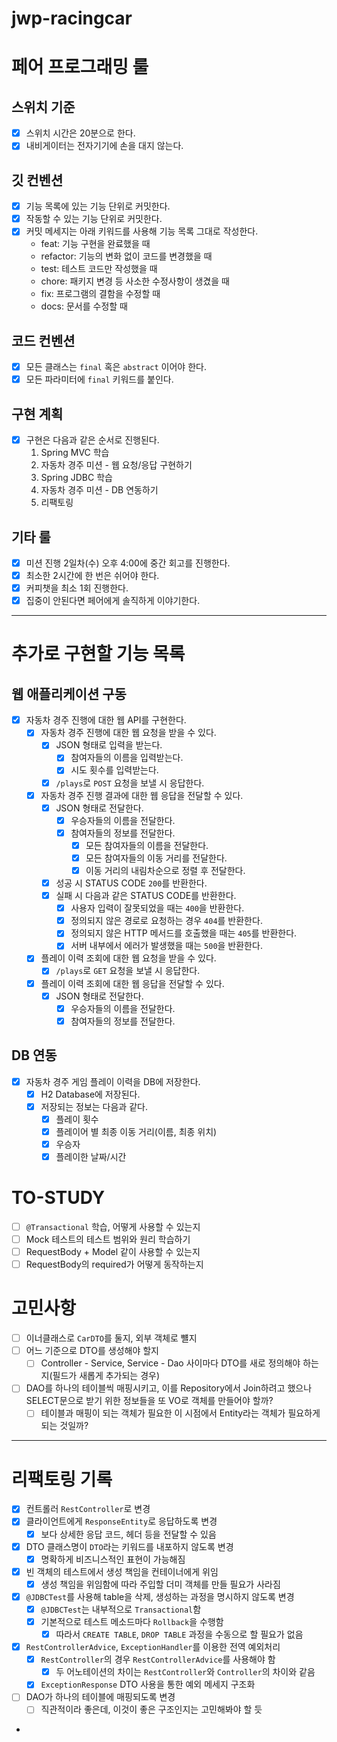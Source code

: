 # jwp-racingcar

# 페어 프로그래밍 룰

## 스위치 기준

- [x] 스위치 시간은 20분으로 한다.
- [x] 내비게이터는 전자기기에 손을 대지 않는다.

## 깃 컨벤션

- [x] 기능 목록에 있는 기능 단위로 커밋한다.
- [x] 작동할 수 있는 기능 단위로 커밋한다.
- [x] 커밋 메세지는 아래 키워드를 사용해 기능 목록 그대로 작성한다.
    - feat: 기능 구현을 완료했을 때
    - refactor: 기능의 변화 없이 코드를 변경했을 때
    - test: 테스트 코드만 작성했을 때
    - chore: 패키지 변경 등 사소한 수정사항이 생겼을 때
    - fix: 프로그램의 결함을 수정할 때
    - docs: 문서를 수정할 때

## 코드 컨벤션

- [x] 모든 클래스는 `final` 혹은 `abstract` 이어야 한다.
- [x] 모든 파라미터에 `final` 키워드를 붙인다.

## 구현 계획

- [x] 구현은 다음과 같은 순서로 진행된다.
    1. Spring MVC 학습
    2. 자동차 경주 미션 - 웹 요청/응답 구현하기
    3. Spring JDBC 학습
    4. 자동차 경주 미션 - DB 연동하기
    5. 리팩토링

## 기타 룰

- [x] 미션 진행 2일차(수) 오후 4:00에 중간 회고를 진행한다.
- [x] 최소한 2시간에 한 번은 쉬어야 한다.
- [x] 커피챗을 최소 1회 진행한다.
- [x] 집중이 안된다면 페어에게 솔직하게 이야기한다.

---

# 추가로 구현할 기능 목록

## 웹 애플리케이션 구동

- [x] 자동차 경주 진행에 대한 웹 API를 구현한다.
    - [x] 자동차 경주 진행에 대한 웹 요청을 받을 수 있다.
        - [x] JSON 형태로 입력을 받는다.
            - [x] 참여자들의 이름을 입력받는다.
            - [x] 시도 횟수를 입력받는다.
        - [x] `/plays`로 `POST` 요청을 보낼 시 응답한다.
    - [x] 자동차 경주 진행 결과에 대한 웹 응답을 전달할 수 있다.
        - [x] JSON 형태로 전달한다.
            - [x] 우승자들의 이름을 전달한다.
            - [x] 참여자들의 정보를 전달한다.
                - [x] 모든 참여자들의 이름을 전달한다.
                - [x] 모든 참여자들의 이동 거리를 전달한다.
                - [x] 이동 거리의 내림차순으로 정렬 후 전달한다.
        - [x] 성공 시 STATUS CODE `200`를 반환한다.
        - [x] 실패 시 다음과 같은 STATUS CODE를 반환한다.
            - [x] 사용자 입력이 잘못되었을 때는 `400`을 반환한다.
            - [x] 정의되지 않은 경로로 요청하는 경우 `404`를 반환한다.
            - [x] 정의되지 않은 HTTP 메서드를 호출했을 때는 `405`를 반환한다.
            - [x] 서버 내부에서 에러가 발생했을 때는 `500`을 반환한다.
    - [x] 플레이 이력 조회에 대한 웹 요청을 받을 수 있다.
        - [x] `/plays`로 `GET` 요청을 보낼 시 응답한다.
    - [x] 플레이 이력 조회에 대한 웹 응답을 전달할 수 있다.
        - [x] JSON 형태로 전달한다.
            - [x] 우승자들의 이름을 전달한다.
            - [x] 참여자들의 정보를 전달한다.

## DB 연동

- [x] 자동차 경주 게임 플레이 이력을 DB에 저장한다.
    - [x] H2 Database에 저장된다.
    - [x] 저장되는 정보는 다음과 같다.
        - [x] 플레이 횟수
        - [x] 플레이어 별 최종 이동 거리(이름, 최종 위치)
        - [x] 우승자
        - [x] 플레이한 날짜/시간

# TO-STUDY

- [ ] `@Transactional` 학습, 어떻게 사용할 수 있는지
- [ ] Mock 테스트의 테스트 범위와 원리 학습하기
- [ ] RequestBody + Model 같이 사용할 수 있는지
- [ ] RequestBody의 required가 어떻게 동작하는지

# 고민사항

- [ ] 이너클래스로 `CarDTO`를 둘지, 외부 객체로 뺼지
- [ ] 어느 기준으로 DTO를 생성해야 할지
    - [ ] Controller - Service, Service - Dao 사이마다 DTO를 새로 정의해야 하는지(필드가 새롭게 추가되는 경우)
- [ ] DAO를 하나의 테이블씩 매핑시키고, 이를 Repository에서 Join하려고 했으나 SELECT문으로 받기 위한 정보들을 또 VO로 객체를 만들어야 할까?
    - [ ] 테이블과 매핑이 되는 객체가 필요한 이 시점에서 Entity라는 객체가 필요하게 되는 것일까?

---

# 리팩토링 기록

- [x] 컨트롤러 `RestController`로 변경
- [x] 클라이언트에게 `ResponseEntity`로 응답하도록 변경
    - [x] 보다 상세한 응답 코드, 헤더 등을 전달할 수 있음
- [x] DTO 클래스명이 `DTO`라는 키워드를 내포하지 않도록 변경
    - [x] 명확하게 비즈니스적인 표현이 가능해짐
- [x] 빈 객체의 테스트에서 생성 책임을 컨테이너에게 위임
    - [x] 생성 책임을 위임함에 따라 주입할 더미 객체를 만들 필요가 사라짐
- [x] `@JDBCTest`를 사용해 table을 삭제, 생성하는 과정을 명시하지 않도록 변경
    - [x] `@JDBCTest`는 내부적으로 `Transactional`함
    - [x] 기본적으로 테스트 메소드마다 `Rollback`을 수행함
        - [x] 따라서 `CREATE TABLE`, `DROP TABLE` 과정을 수동으로 할 필요가 없음
- [x] `RestControllerAdvice`, `ExceptionHandler`를 이용한 전역 예외처리
    - [x] `RestController`의 경우 `RestControllerAdvice`를 사용해야 함
        - [x] 두 어노테이션의 차이는 `RestController`와 `Controller`의 차이와 같음
    - [x] `ExceptionResponse` DTO 사용을 통한 예외 메세지 구조화
- [ ] DAO가 하나의 테이블에 매핑되도록 변경
    - [ ] 직관적이라 좋은데, 이것이 좋은 구조인지는 고민해봐야 할 듯
- 
